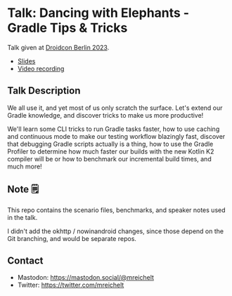 # Talk: Dancing with Elephants - Gradle Tips & Tricks

Talk given at [Droidcon Berlin 2023](https://berlin.droidcon.com/marc-reichelt/).

- [Slides](https://docs.google.com/presentation/d/1zneUl5EzObFW85G7vcBqVVAZWm6AMFC6pMmaepi3DO0/edit?usp=sharing)
- [Video recording](https://www.droidcon.com/2023/07/31/dancing-with-elephants-gradle-tips-and-tricks/)

## Talk Description

We all use it, and yet most of us only scratch the surface. Let's extend our Gradle knowledge, and discover tricks to make us more productive!

We'll learn some CLI tricks to run Gradle tasks faster, how to use caching and continuous mode to make our testing workflow blazingly fast, discover that debugging Gradle scripts actually is a thing, how to use the Gradle Profiler to determine how much faster our builds with the new Kotlin K2 compiler will be or how to benchmark our incremental build times, and much more!

## Note 🗒

This repo contains the scenario files, benchmarks, and speaker notes used in the talk.

I didn't add the okhttp / nowinandroid changes, since those depend on the Git branching, and would be separate repos.

## Contact

- Mastodon: https://mastodon.social/@mreichelt
- Twitter: https://twitter.com/mreichelt
